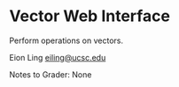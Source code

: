 # Vector Web Interface

Perform operations on vectors.

Eion Ling
eiling@ucsc.edu 

Notes to Grader: 
None
